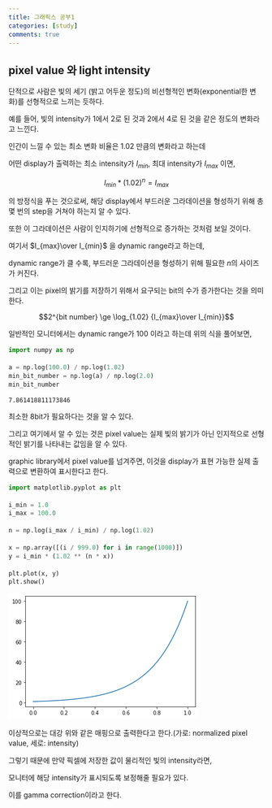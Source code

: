 ```yaml
---
title: 그래픽스 공부1
categories: [study]
comments: true
---
```


## pixel value 와 light intensity

단적으로 사람은 빛의 세기 (밝고 어두운 정도)의 비선형적인 변화(exponential한 변화)를 선형적으로 느끼는 듯하다.

예를 들어, 빛의 intensity가 1에서 2로 된 것과 2에서 4로 된 것을 같은 정도의 변화라고 느낀다.

인간이 느낄 수 있는 최소 변화 비율은 1.02 만큼의 변화라고 하는데

어떤 display가 출력하는 최소 intensity가 $I_{min}$, 최대 intensity가 $I_{max}$ 이면,

$$I_{min} * (1.02)^n = I_{max}$$

의 방정식을 푸는 것으로써, 해당 display에서 부드러운 그라데이션을 형성하기 위해 총 몇 번의 step을 거쳐야 하는지 알 수 있다.

또한 이 그라데이션은 사람이 인지하기에 선형적으로 증가하는 것처럼 보일 것이다.

여기서 $I_{max}\over I_{min}$ 을 dynamic range라고 하는데,

dynamic range가 클 수록, 부드러운 그라데이션을 형성하기 위해 필요한 $n$의 사이즈가 커진다.

그리고 이는 pixel의 밝기를 저장하기 위해서 요구되는 bit의 수가 증가한다는 것을 의미한다.

$$2^{bit number} \ge \log_{1.02} {I_{max}\over I_{min}}$$

일반적인 모니터에서는 dynamic range가 100 이라고 하는데 위의 식을 풀어보면,


```python
import numpy as np

a = np.log(100.0) / np.log(1.02)
min_bit_number = np.log(a) / np.log(2.0)
min_bit_number
```




    7.861418811173846



최소한 8bit가 필요하다는 것을 알 수 있다.

그리고 여기에서 알 수 있는 것은 pixel value는 실제 빛의 밝기가 아닌 인지적으로 선형적인 밝기를 나타내는 값임을 알 수 있다.

graphic library에서 pixel value를 넘겨주면, 이것을 display가 표현 가능한 실제 출력으로 변환하여 표시한다고 한다.


```python
import matplotlib.pyplot as plt

i_min = 1.0
i_max = 100.0

n = np.log(i_max / i_min) / np.log(1.02)

x = np.array([(i / 999.0) for i in range(1000)])
y = i_min * (1.02 ** (n * x))

plt.plot(x, y)
plt.show()
```


    
![png](assets/img/graphics_note_1_files/graphics_note_1_4_0.png)
    


이상적으로는 대강 위와 같은 매핑으로 출력한다고 한다.(가로: normalized pixel value, 세로: intensity)

그렇기 때문에 만약 픽셀에 저장한 값이 물리적인 빛의 intensity라면,

모니터에 해당 intensity가 표시되도록 보정해줄 필요가 있다.

이를 gamma correction이라고 한다.
